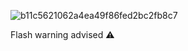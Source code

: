 ![b11c5621062a4ea49f86fed2bc2fb8c7](https://github.com/user-attachments/assets/dd028121-2737-47ec-aafc-10e84b315bb6)

Flash warning advised ⚠️
